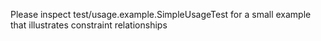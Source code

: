 Please inspect test/usage.example.SimpleUsageTest for a small example that
illustrates constraint relationships 